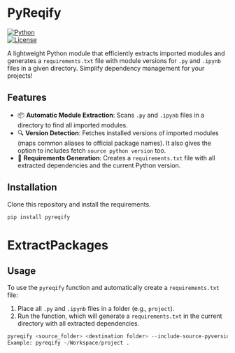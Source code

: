 # PyReqify

[![Python](https://img.shields.io/badge/Python-3.8%2B-blue)](https://www.python.org/)  
[![License](https://img.shields.io/badge/License-MIT-green.svg)](https://opensource.org/licenses/MIT)

A lightweight Python module that efficiently extracts imported modules and generates a `requirements.txt` file with module versions for `.py` and `.ipynb` files in a given directory. Simplify dependency management for your projects!

## Features

- 📦 **Automatic Module Extraction**: Scans `.py` and `.ipynb` files in a directory to find all imported modules.
- 🔍 **Version Detection**: Fetches installed versions of imported modules (maps common aliases to official package names). It also gives the option to includes fetch `source python version` too.
- 📝 **Requirements Generation**: Creates a `requirements.txt` file with all extracted dependencies and the current Python version.


## Installation

Clone this repository and install the requirements.

```bash
pip install pyreqify
```


# ExtractPackages

## Usage
To use the `pyreqify` function and automatically create a `requirements.txt` file:

1. Place all `.py` and `.ipynb` files in a folder (e.g., `project`).
2. Run the function, which will generate a `requirements.txt` in the current directory with all extracted dependencies.

```python
pyreqify <source_folder> <destination folder> --include-source-pyversion
Example: pyreqify ~/Workspace/project . 
```